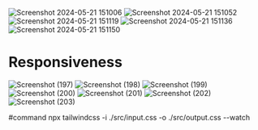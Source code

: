 ![Screenshot 2024-05-21 151006](https://github.com/IrfanNaikwade28/Furni-Web-using-Tailwind/assets/106756605/3c770009-e1d9-4941-8aab-113068485dfa)
![Screenshot 2024-05-21 151052](https://github.com/IrfanNaikwade28/Furni-Web-using-Tailwind/assets/106756605/c1f88564-eb11-4d27-bf4b-ce968da9c5e2)
![Screenshot 2024-05-21 151119](https://github.com/IrfanNaikwade28/Furni-Web-using-Tailwind/assets/106756605/02544f53-83ed-45cc-89eb-5fa81e2ac04f)
![Screenshot 2024-05-21 151136](https://github.com/IrfanNaikwade28/Furni-Web-using-Tailwind/assets/106756605/cba794ef-5090-4a8b-9498-b1c5cf4a9839)
![Screenshot 2024-05-21 151150](https://github.com/IrfanNaikwade28/Furni-Web-using-Tailwind/assets/106756605/e31bbabb-1775-496d-8248-68ab6baff1ce)

# Responsiveness
![Screenshot (197)](https://github.com/IrfanNaikwade28/Furni-Web-using-Tailwind/assets/106756605/6b9c3a66-875e-4af9-a2b6-cab9dc751285)
![Screenshot (198)](https://github.com/IrfanNaikwade28/Furni-Web-using-Tailwind/assets/106756605/5dca0fb7-b2ad-4730-985f-dc6e506b6917)
![Screenshot (199)](https://github.com/IrfanNaikwade28/Furni-Web-using-Tailwind/assets/106756605/80c4ab55-0071-4b0a-8b89-74a7897af569)
![Screenshot (200)](https://github.com/IrfanNaikwade28/Furni-Web-using-Tailwind/assets/106756605/957318ad-0811-49d8-84b6-db129947cb06)
![Screenshot (201)](https://github.com/IrfanNaikwade28/Furni-Web-using-Tailwind/assets/106756605/825b0868-4210-484b-b6d5-93d2ff580b84)
![Screenshot (202)](https://github.com/IrfanNaikwade28/Furni-Web-using-Tailwind/assets/106756605/2b39a0c3-041b-4f10-a4f9-4fb6f254e074)
![Screenshot (203)](https://github.com/IrfanNaikwade28/Furni-Web-using-Tailwind/assets/106756605/0803f6ef-80a1-488c-b981-e6bf83113dcd)


#command
npx tailwindcss -i ./src/input.css -o ./src/output.css --watch
